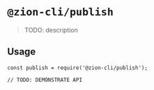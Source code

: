 # `@zion-cli/publish`

> TODO: description

## Usage

```
const publish = require('@zion-cli/publish');

// TODO: DEMONSTRATE API
```
